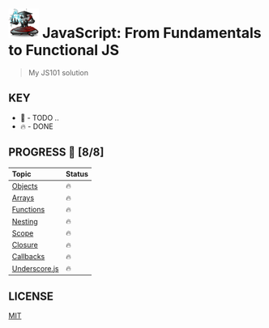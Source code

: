 # ![](./fm-logo.png) JavaScript: From Fundamentals to Functional JS


> My JS101 solution

## KEY
* 🚧 - TODO ..
* 🔥 - DONE

## PROGRESS 🚀 [8/8]

|  Topic       |        Status     |
| :-------------  | :------------- |
| [Objects](./challenges/Objects) | 🔥 |
| [Arrays](./challenges/Arrays) | 🔥 |
| [Functions](./challenges/Functions) | 🔥 |
| [Nesting](./challenges/Nesting) | 🔥 |
| [Scope](./challenges/Scope)| 🔥 |
| [Closure](./challenges/Closures) | 🔥 |
| [Callbacks](./challenges/Callbacks) | 🔥 |
| [Underscore.js](./challenges/Underscore) | 🔥 | |

## LICENSE
[MIT](./LICENSE)
